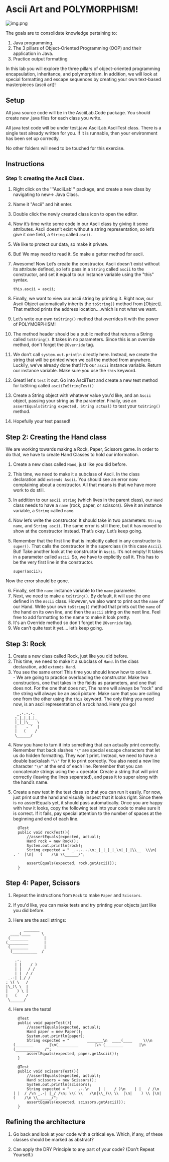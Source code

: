 # Ascii Art and POLYMORPHISM!

![img.png](img.png)

The goals are to consolidate knowledge pertaining to:
1.	Java programming.
2.	The 3 pillars of Object-Oriented Programming (OOP) and their application in Java.
3.	Practice output formatting
      
In this lab you will explore the three pillars of object-oriented programming encapsulation, inheritance, and polymorphism. In addition, we will look at special formatting and escape sequences by creating your own text-based masterpieces (ascii art)!

## Setup

All java source code will be in the AsciiLab.Code package.  You should create new .java files for each class you write.

All java test code will be under test.java.AsciiLab.AsciiTest class.  There is a single test already written for you.  If it is runnable, then your environment has been set up correctly.


No other folders will need to be touched for this exercise.


## Instructions
### Step 1: creating the Ascii Class.
1. Right click on the '''AsciiLab''' package, and create a new class by navigating to new-> Java Class.
2. Name it "Ascii" and hit enter.
3. Double click the newly created class icon to open the editor.

4. Now it’s time write some code in our Ascii class by giving it some attributes.  Ascii doesn’t exist without a string representation, so let’s give it one field, a ```String``` called ```ascii```.  
5. We like to protect our data, so make it private.
6. But!  We may need to read it.  So make a getter method for ascii.
7. Awesome!  Now Let’s create the constructor.  Ascii doesn’t exist without its attribute defined, so let’s pass in a ```String``` called ```ascii``` to the constructor, and set it equal to our instance variable using the "this" syntax.

    ```
    this.ascii = ascii;
    ```
8. Finally, we want to view our ascii string by printing it.  Right now, our Ascii Object automatically inherits the ```toString()``` method from [Object].  That method prints the address location….which is not what we want.
9. Let’s write our own ```toString()``` method that overrides it with the power of POLYMORPHISM!
10. The method header should be a public method that returns a String called ```toString()```.  It takes in no parameters. Since this is an override method, don't forget the ```@Override``` tag.
11. We don’t call ```system.out.println``` directly here.   Instead, we create the string that will be printed when we call the method from anywhere.  Luckily, we’ve already done that!  It’s our ```ascii``` instance variable.  Return our instance variable.  Make sure you use the ```this``` keyword.
12. Great!  let's ```test``` it out.  Go into AsciiTest and create a new test method for toString called ```asciiToStringTest()```
13. Create a String object with whatever value you'd like, and an ```Ascii``` object, passing your string as the parameter.  Finally, use an ```assertEquals(String expected, String actual)``` to test your ```toString()``` method.
14. Hopefully your test passed!



## Step 2: Creating the Hand class

We are working towards making a Rock, Paper, Scissors game.  In order to do that, we have to create Hand Classes to hold our information.

1. Create a new class called ```Hand```, just like you did before.   
2. This time, we need to make it a subclass of Ascii.  In the class declaration add ```extends Ascii```.  You should see an error now complaining about a constructor.  All that means is that we have more work to do still.

3. In addition to our ```ascii string``` (which lives in the parent class), our ```Hand``` class needs to have a ```name``` (rock, paper, or scissors).  Give it an instance variable, a ```String``` called ```name```.
4. Now let’s write the constructor.  It should take in two parameters: ```String name```, and ```String ascii```.  The same error is still there, but it has moved to show at the constructor instead.  That’s okay.  Let’s keep going.
5. Remember that the first line that is implicitly called in any constructor is ```super()```.  That calls the constructor in the superclass (in this case ```Ascii```).  But!  Take another look at the constructor in ```Ascii```.  It’s not empty!  It takes in a parameter called ```ascii```.  So, we have to explicitly call it. This has to be the very first line in the constructor.

    ```
    super(ascii);
    ```

Now the error should be gone.

6. Finally, set the ```name``` instance variable to the ```name``` parameter.
7. Next, we need to make a ```toString()```.  By default, it will use the one defined in the ```Ascii``` class.  However, we also want to print out the ```name``` of our Hand.  Write your own ```toString()``` method that prints out the ```name``` of the hand on its own line, and then the ```ascii``` string on the next line.  Feel free to add formatting to the name to make it look pretty. 
8. It's an Override method so don't forget the ```@Override``` tag.
9. We can’t quite test it yet…. let’s keep going.

## Step 3: Rock
1.	Create a new class called Rock, just like you did before.  
2.	This time, we need to make it a subclass of ```Hand```.  In the class declaration, add ```extends Hand```.
3.	You see the same error! This time you should know how to solve it.  
         - We are going to practice overloading the constructor.  Make two constructors, one that takes in the fields as parameters, and one that does not.  For the one that does not, The name will always be "rock" and the string will always be an ascii picture.  Make sure that you are calling one from the other using the ```this``` keyword.  The only thing you need now, is an ascii representation of a rock hand.  Here you go!
```
     _.-.-.-.
    ;_|_|_|_|_
    |_|_|\__  \
    |    . '  |
    |   (    /
    \______/
```
4.	Now you have to turn it into something that can actually print correctly.  Remember that back slashes ```"\"``` are special escape characters that let us do hidden formatting.  They won’t print. Instead, we need to have a double backslash ```"\\"``` for it to print correctly.  You also need a new line character ```"\n"``` at the end of each line.  Remember that you can concatenate strings using the + operator.  Create a string that will print correctly (leaving the lines separated), and pass it to super along with the hand’s name.

5.  Create a new test in the test class so that you can run it easily.  For now, just print out the hand and visually inspect that it looks right. Since there is no assertEquals yet, it should pass automatically.  Once you are happy with how it looks, copy the following test into your code to make sure it is correct.  If it fails, pay special attention to the number of spaces at the beginning and end of each line.

          @Test
          public void rockTest(){
              //assertEquals(expected, actual);
              Hand rock = new Rock();
              System.out.println(rock);
              String expected = " _.-.-.-.\n;_|_|_|_|_\n|_|_|\\__  \\\n|    . '  |\n|   (    /\n \\______/";
      
              assertEquals(expected, rock.getAscii());
          }

    
## Step 4: Paper, Scissors
1. Repeat the instructions from ```Rock``` to make ```Paper``` and ```Scissors```.  
2. If you'd like, you can make tests and try printing your objects just like you did before.  

3. Here are the ascii strings:

```
        _______
  ____(____     \
 (________       |
(_________       |
 (________       |
  (___________  /
  ```

```
    .-.
    | |    / )
    | |   / /
    | |  / /
 _.-| |_/ /
; \( \   /
|\_)\ \  |
|    ) \ |
|   (    /
 \______/
```


4.  Here are the tests!

          @Test
          public void paperTest(){
              //assertEquals(expected, actual);
              Hand paper = new Paper();
              System.out.println(paper);
              String expected = "        _______\n  ____(____     \\\n (________       |\n(_________       |\n (________       |\n  (___________  /";
              assertEquals(expected, paper.getAscii());
          }
      
          @Test
          public void scissorsTest(){
              //assertEquals(expected, actual);
              Hand scissors = new Scissors();
              System.out.println(scissors);
              String expected = "    .-.\n    | |    / )\n    | |   / /\n    | |  / /\n _.-| |_/ /\n; \\( \\   /\n|\\_)\\ \\  |\n|    ) \\ |\n|   (    /\n \\______/";
              assertEquals(expected, scissors.getAscii());
          }


## Refining the architecture

1. Go back and look at your code with a critical eye.  Which, if any, of these classes should be marked as abstract?

2. Can apply the DRY Principle to any part of your code? (Don't Repeat Yourself.)
